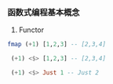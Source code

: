### 函数式编程基本概念

1. Functor

```hs
fmap (+1) [1,2,3] -- [2,3,4]

 (+1) <$> [1,2,3] -- [2,3,4]

 (+1) <$> Just 1 -- Just 2
```
